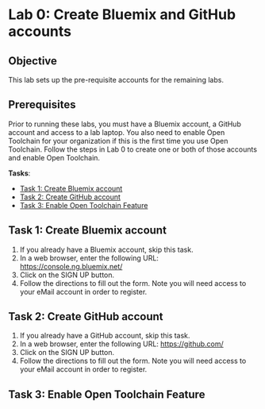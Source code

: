 # Lab 0: Create Bluemix and GitHub accounts

## Objective
This lab sets up the pre-requisite accounts for the remaining labs.

## Prerequisites
Prior to running these labs, you must have a Bluemix account, a GitHub account and access to a lab laptop. You also need to enable Open Toolchain for your organization if this is the first time you use Open Toolchain.   Follow the steps in Lab 0 to create one or both of those accounts and enable Open Toolchain.

**Tasks**:
- [Task 1: Create Bluemix account](#task-1-create-bluemix-account)
- [Task 2: Create GitHub account](#task-2-create-github-account)
- [Task 3: Enable Open Toolchain Feature](#task-3-enable-Open-Toolchain-feature)

## Task 1: Create Bluemix account

1. If you already have a Bluemix account, skip this task.
2. In a web browser, enter the following URL: https://console.ng.bluemix.net/
3. Click on the SIGN UP button.
4. Follow the directions to fill out the form. Note you will need access to your eMail account in order to register.

## Task 2: Create GitHub account

1. If you already have a GitHub account, skip this task.
2. In a web browser, enter the following URL: https://github.com/
3. Click on the SIGN UP button.
4. Follow the directions to fill out the form. Note you will need access to your eMail account in order to register.

## Task 3: Enable Open Toolchain Feature
